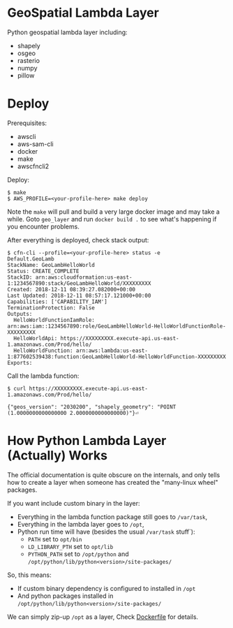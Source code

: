 # GeoSpatial Lambda Layer 

Python geospatial lambda layer including:

- shapely
- osgeo
- rasterio
- numpy
- pillow


# Deploy

Prerequisites:

- awscli
- aws-sam-cli
- docker
- make
- awscfncli2

Deploy:


    $ make
    $ AWS_PROFILE=<your-profile-here> make deploy

Note the `make` will pull and build a very large docker image and may take 
a while.  Goto `geo_layer` and run `docker build .` to see what's happening 
if you encounter problems.

After everything is deployed, check stack output:

    $ cfn-cli --profile=<your-profile-here> status -e
    Default.GeoLamb
    StackName: GeoLambHelloWorld
    Status: CREATE_COMPLETE
    StackID: arn:aws:cloudformation:us-east-1:1234567890:stack/GeoLambHelloWorld/XXXXXXXXX
    Created: 2018-12-11 08:39:27.082000+00:00
    Last Updated: 2018-12-11 08:57:17.121000+00:00
    Capabilities: ['CAPABILITY_IAM']
    TerminationProtection: False
    Outputs: 
      HelloWorldFunctionIamRole: arn:aws:iam::1234567890:role/GeoLambHelloWorld-HelloWorldFunctionRole-XXXXXXXXX
      HelloWorldApi: https://XXXXXXXXX.execute-api.us-east-1.amazonaws.com/Prod/hello/
      HelloWorldFunction: arn:aws:lambda:us-east-1:877602539438:function:GeoLambHelloWorld-HelloWorldFunction-XXXXXXXXX
    Exports: 


Call the lambda function: 

    $ curl https://XXXXXXXXX.execute-api.us-east-1.amazonaws.com/Prod/hello/

    {"geos_version": "2030200", "shapely_geometry": "POINT (1.0000000000000000 2.0000000000000000)"}⏎      

# How Python Lambda Layer (Actually) Works

The official documentation is quite obscure on the internals, and only tells 
how to create a layer when someone has created the "many-linux wheel" packages.

If you want include custom binary in the layer:

- Everything in the lambda function package still goes to `/var/task`,
- Everything in the lambda layer goes to `/opt`,
- Python run time will have (besides the usual `/var/task` stuff`): 
    - `PATH` set to `opt/bin`
    - `LD_LIBRARY_PTH` set to `opt/lib`
    - `PYTHON_PATH` set to `/opt/python` and `/opt/python/lib/python<version>/site-packages/`

So, this means: 
- If custom binary dependency is configured to installed in `/opt`
- And python packages installed in `/opt/python/lib/python<version>/site-packages/` 

We can simply zip-up `/opt` as a layer, Check [Dockerfile](geo_layer/Dockerfile) for details.
